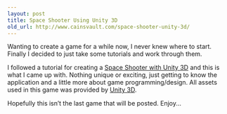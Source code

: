 ```yaml
---
layout: post
title: Space Shooter Using Unity 3D
old_url: http://www.cainsvault.com/space-shooter-unity-3d/
---
```


Wanting to create a game for a while now, I never knew where to start. Finally I decided to just take some tutorials and work through them.

I followed a tutorial for creating a [Space Shooter with Unity 3D](http://unity3d.com/learn/tutorials/projects/space-shooter) and this is what I came up with. Nothing unique or exciting, just getting to know the application and a little more about game programming/design. All assets used in this game was provided by [Unity 3D](http://unity3d.com/).

Hopefully this isn’t the last game that will be posted. Enjoy...

<div class="videowrapper">
    <div id="unityPlayer" data-unity="http://arcturial.github.io/downloads/Space_Shooter.unity3d" style="position: absolute; height: 100%; width: 100%; top: 0px; left: 0px;"></div>
</div>